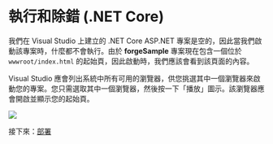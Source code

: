 # 執行和除錯 (.NET Core)

我們在 Visual Studio 上建立的 .NET Core ASP.NET 專案是空的，因此當我們啟動該專案時，什麼都不會執行。由於 **forgeSample** 專案現在包含一個位於 `wwwroot/index.html` 的起始頁，因此啟動時，我們應該會看到該頁面的內容。

Visual Studio 應會列出系統中所有可用的瀏覽器，供您挑選其中一個瀏覽器來啟動您的專案。您只需選取其中一個瀏覽器，然後按一下「播放」圖示。該瀏覽器應會開啟並顯示您的起始頁。

![](_media/net/start_debug.png)

接下來：[部署](/zh-TW/deployment/)

